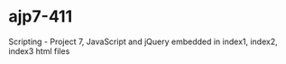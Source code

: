# ajp7-411
Scripting - Project 7, JavaScript and jQuery embedded in index1, index2, index3 html files
